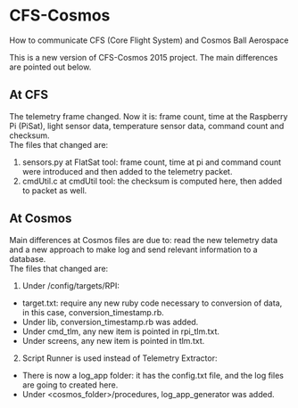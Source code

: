 # CFS-Cosmos
How to communicate CFS (Core Flight System) and Cosmos Ball Aerospace

This is a new version of CFS-Cosmos 2015 project. The main differences are pointed out below.

## At CFS
The telemetry frame changed. Now it is: frame count, time at the Raspberry Pi (PiSat), light sensor data, temperature sensor data, command count and checksum. <br />
The files that changed are:<br />
1. sensors.py at FlatSat tool: frame count, time at pi and command count were introduced and then added to the telemetry packet.<br />
2. cmdUtil.c at cmdUtil tool: the checksum is computed here, then added to packet as well.<br />

## At Cosmos
Main differences at Cosmos files are due to: read the new telemetry data and a new approach to make log and send relevant information to a database.<br />
The files that changed are:<br />
  1. Under <cosmos folder>/config/targets/RPI:
   * target.txt: require any new ruby code necessary to conversion of data, in this case, conversion_timestamp.rb.
   * Under lib, conversion_timestamp.rb was added.
   * Under cmd_tlm, any new item is pointed in rpi_tlm.txt. 
   * Under screens, any new item is pointed in tlm.txt.
  2. Script Runner is used instead of Telemetry Extractor:
   * There is now a log_app folder: it has the config.txt file, and the log files are going to created here.
   * Under <cosmos_folder>/procedures, log_app_generator was added.
